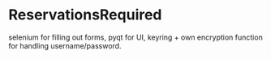 # ReservationsRequired
selenium for filling out forms, pyqt for UI, keyring + own encryption function for handling username/password.
